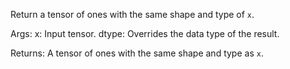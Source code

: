 Return a tensor of ones with the same shape and type of `x`.

Args:
    x: Input tensor.
    dtype: Overrides the data type of the result.

Returns:
    A tensor of ones with the same shape and type as `x`.
